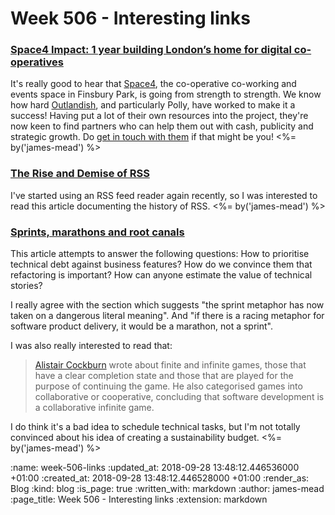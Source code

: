 Week 506 - Interesting links
============================

### [Space4 Impact: 1 year building London’s home for digital co-operatives](https://outlandish.com/blog/co-operatives/space4-impact/)

It's really good to hear that [Space4][], the co-operative co-working and events space in Finsbury Park, is going from strength to strength. We know how hard [Outlandish][], and particularly Polly, have worked to make it a success! Having put a lot of their own resources into the project, they're now keen to find partners who can help them out with cash, publicity and strategic growth. Do [get in touch with them][space4-email] if that might be you! <%= by('james-mead') %>

[Space4]: http://space4.tech/
[Outlandish]: http://outlandish.com/
[space4-email]: mailto:space4@outlandish.com


### [The Rise and Demise of RSS](https://twobithistory.org/2018/09/16/the-rise-and-demise-of-rss.html)

I've started using an RSS feed reader again recently, so I was interested to read this article documenting the history of RSS. <%= by('james-mead') %>


### [Sprints, marathons and root canals](https://gojko.net/2018/08/30/sprints-marathons-root-canals.html)

This article attempts to answer the following questions: How to prioritise technical debt against business features? How do we convince them that refactoring is important? How can anyone estimate the value of technical stories?

I really agree with the section which suggests "the sprint metaphor has now taken on a dangerous literal meaning". And "if there is a racing metaphor for software product delivery, it would be a marathon, not a sprint".

I was also really interested to read that:

> [Alistair Cockburn][] wrote about finite and infinite games, those that have a clear completion state and those that are played for the purpose of continuing the game. He also categorised games into collaborative or cooperative, concluding that software development is a collaborative infinite game.

I do think it's a bad idea to schedule technical tasks, but I'm not totally convinced about his idea of creating a sustainability budget. <%= by('james-mead') %>

[Alistair Cockburn]: https://en.wikipedia.org/wiki/Alistair_Cockburn

:name: week-506-links
:updated_at: 2018-09-28 13:48:12.446536000 +01:00
:created_at: 2018-09-28 13:48:12.446528000 +01:00
:render_as: Blog
:kind: blog
:is_page: true
:written_with: markdown
:author: james-mead
:page_title: Week 506 - Interesting links
:extension: markdown

